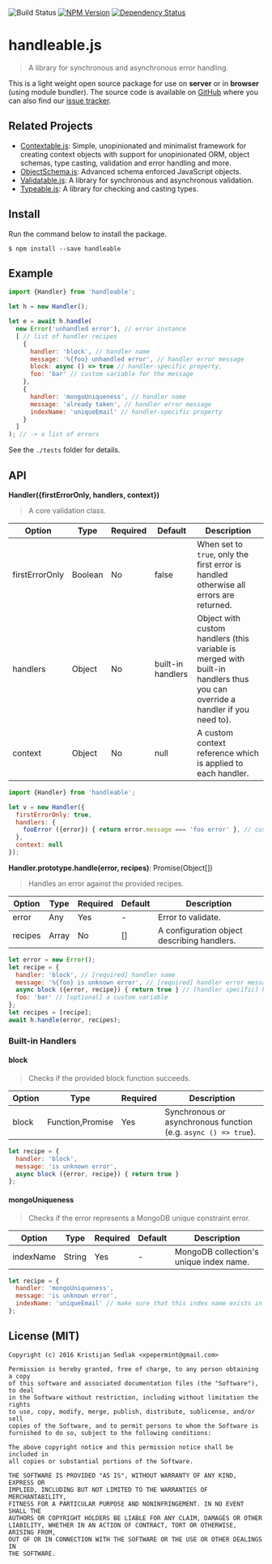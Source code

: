![Build Status](https://travis-ci.org/xpepermint/handleablejs.svg?branch=master)&nbsp;[![NPM Version](https://badge.fury.io/js/handleable.svg)](https://badge.fury.io/js/handleable)&nbsp;[![Dependency Status](https://gemnasium.com/xpepermint/handleablejs.svg)](https://gemnasium.com/xpepermint/handleablejs)

# handleable.js

> A library for synchronous and asynchronous error handling.

This is a light weight open source package for use on **server** or in **browser** (using module bundler). The source code is available on [GitHub](https://github.com/xpepermint/handleablejs) where you can also find our [issue tracker](https://github.com/xpepermint/handleablejs/issues).

## Related Projects

* [Contextable.js](https://github.com/xpepermint/contextablejs): Simple, unopinionated and minimalist framework for creating context objects with support for unopinionated ORM, object schemas, type casting, validation and error handling and more.
* [ObjectSchema.js](https://github.com/xpepermint/objectschemajs): Advanced schema enforced JavaScript objects.
* [Validatable.js](https://github.com/xpepermint/validatablejs): A library for synchronous and asynchronous validation.
* [Typeable.js](https://github.com/xpepermint/typeablejs): A library for checking and casting types.

## Install

Run the command below to install the package.

```
$ npm install --save handleable
```

## Example

```js
import {Handler} from 'handleable';

let h = new Handler();

let e = await h.handle(
  new Error('unhandled error'), // error instance
  [ // list of handler recipes
    {
      handler: 'block', // handler name
      message: '%{foo} unhandled error', // handler error message
      block: async () => true // handler-specific property,
      foo: 'bar' // custom variable for the message
    },
    {
      handler: 'mongoUniqueness', // handler name
      message: 'already taken', // handler error message
      indexName: 'uniqueEmail' // handler-specific property
    }
  ]
); // -> a list of errors
```

See the `./tests` folder for details.

## API

**Handler({firstErrorOnly, handlers, context})**

> A core validation class.

| Option | Type | Required | Default | Description
|--------|------|----------|---------|------------
| firstErrorOnly | Boolean | No | false | When set to `true`, only the first error is handled otherwise all errors are returned.
| handlers | Object | No | built-in handlers | Object with custom handlers (this variable is merged with built-in handlers thus you can override a handler if you need to).
| context | Object | No | null | A custom context reference which is applied to each handler.

```js
import {Handler} from 'handleable';

let v = new Handler({
  firstErrorOnly: true,
  handlers: {
    fooError ({error}) { return error.message === 'foo error' }, // custom handler
  },
  context: null
});
```

**Handler.prototype.handle(error, recipes)**: Promise(Object[])

> Handles an error against the provided recipes.

| Option | Type | Required | Default | Description
|--------|------|----------|---------|------------
| error | Any | Yes | - | Error to validate.
| recipes | Array | No | [] | A configuration object describing handlers.

```js
let error = new Error();
let recipe = {
  handler: 'block', // [required] handler name
  message: '%{foo} is unknown error', // [required] handler error message (note that you can insert related recipe values by using the %{key} syntax)
  async block ({error, recipe}) { return true } // [handler specific] handler-specific property
  foo: 'bar' // [optional] a custom variable
};
let recipes = [recipe];
await h.handle(error, recipes);
```

### Built-in Handlers

#### block

> Checks if the provided block function succeeds.

| Option | Type | Required | Description
|--------|------|----------|------------
| block | Function,Promise | Yes | Synchronous or asynchronous function (e.g. `async () => true`).

```js
let recipe = {
  handler: 'block',
  message: 'is unknown error',
  async block ({error, recipe}) { return true }
};
```

#### mongoUniqueness

> Checks if the error represents a MongoDB unique constraint error.

| Option | Type | Required | Default | Description
|--------|------|----------|---------|------------
| indexName | String | Yes | - | MongoDB collection's unique index name.

```js
let recipe = {
  handler: 'mongoUniqueness',
  message: 'is unknown error',
  indexName: 'uniqueEmail' // make sure that this index name exists in your MongoDB
};
```

## License (MIT)

```
Copyright (c) 2016 Kristijan Sedlak <xpepermint@gmail.com>

Permission is hereby granted, free of charge, to any person obtaining a copy
of this software and associated documentation files (the "Software"), to deal
in the Software without restriction, including without limitation the rights
to use, copy, modify, merge, publish, distribute, sublicense, and/or sell
copies of the Software, and to permit persons to whom the Software is
furnished to do so, subject to the following conditions:

The above copyright notice and this permission notice shall be included in
all copies or substantial portions of the Software.

THE SOFTWARE IS PROVIDED "AS IS", WITHOUT WARRANTY OF ANY KIND, EXPRESS OR
IMPLIED, INCLUDING BUT NOT LIMITED TO THE WARRANTIES OF MERCHANTABILITY,
FITNESS FOR A PARTICULAR PURPOSE AND NONINFRINGEMENT. IN NO EVENT SHALL THE
AUTHORS OR COPYRIGHT HOLDERS BE LIABLE FOR ANY CLAIM, DAMAGES OR OTHER
LIABILITY, WHETHER IN AN ACTION OF CONTRACT, TORT OR OTHERWISE, ARISING FROM,
OUT OF OR IN CONNECTION WITH THE SOFTWARE OR THE USE OR OTHER DEALINGS IN
THE SOFTWARE.
```
